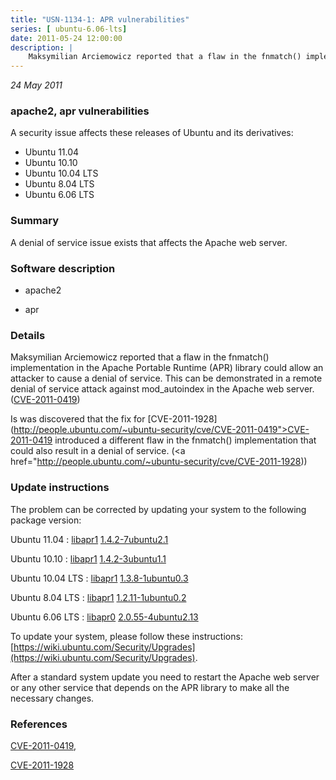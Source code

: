 ```yaml
---
title: "USN-1134-1: APR vulnerabilities"
series: [ ubuntu-6.06-lts]
date: 2011-05-24 12:00:00
description: |
    Maksymilian Arciemowicz reported that a flaw in the fnmatch() implementation in the Apache Portable Runtime (APR) library could allow an attacker to cause a denial of service. This can be demonstrated in a remote denial of service attack against mod_autoindex in the Apache web server. ([CVE-2011-0419](http://people.ubuntu.com/~ubuntu-security/cve/CVE-2011-0419))
--- 
```

 
 

*24 May 2011*

### apache2, apr vulnerabilities

A security issue affects these releases of Ubuntu and its derivatives:

* Ubuntu 11.04
* Ubuntu 10.10
* Ubuntu 10.04 LTS
* Ubuntu 8.04 LTS
* Ubuntu 6.06 LTS

### Summary

A denial of service issue exists that affects the Apache web server. 

### Software description

* apache2 

* apr 

### Details

Maksymilian Arciemowicz reported that a flaw in the fnmatch() implementation in the Apache Portable Runtime (APR) library could allow an attacker to cause a denial of service. This can be demonstrated in a remote denial of service attack against mod_autoindex in the Apache web server. ([CVE-2011-0419](http://people.ubuntu.com/~ubuntu-security/cve/CVE-2011-0419))

Is was discovered that the fix for [CVE-2011-1928](http://people.ubuntu.com/~ubuntu-security/cve/CVE-2011-0419">CVE-2011-0419</a> introduced a different flaw in the fnmatch() implementation that could also result in a denial of service. (<a href="http://people.ubuntu.com/~ubuntu-security/cve/CVE-2011-1928)) 

### Update instructions

The problem can be corrected by updating your system to the following package version:

Ubuntu 11.04
 : [libapr1](https://launchpad.net/ubuntu/+source/apr) <span> [1.4.2-7ubuntu2.1](https://launchpad.net/ubuntu/+source/apr/1.4.2-7ubuntu2.1) </span> 

Ubuntu 10.10
 : [libapr1](https://launchpad.net/ubuntu/+source/apr) <span> [1.4.2-3ubuntu1.1](https://launchpad.net/ubuntu/+source/apr/1.4.2-3ubuntu1.1) </span> 

Ubuntu 10.04 LTS
 : [libapr1](https://launchpad.net/ubuntu/+source/apr) <span> [1.3.8-1ubuntu0.3](https://launchpad.net/ubuntu/+source/apr/1.3.8-1ubuntu0.3) </span> 

Ubuntu 8.04 LTS
 : [libapr1](https://launchpad.net/ubuntu/+source/apr) <span> [1.2.11-1ubuntu0.2](https://launchpad.net/ubuntu/+source/apr/1.2.11-1ubuntu0.2) </span> 

Ubuntu 6.06 LTS
 : [libapr0](https://launchpad.net/ubuntu/+source/apache2) <span> [2.0.55-4ubuntu2.13](https://launchpad.net/ubuntu/+source/apache2/2.0.55-4ubuntu2.13) </span> 

To update your system, please follow these instructions: [https://wiki.ubuntu.com/Security/Upgrades](https://wiki.ubuntu.com/Security/Upgrades).

After a standard system update you need to restart the Apache web server or any other service that depends on the APR library to make all the necessary changes. 

### References

 
 [CVE-2011-0419](http://people.ubuntu.com/~ubuntu-security/cve/CVE-2011-0419), 

 [CVE-2011-1928](http://people.ubuntu.com/~ubuntu-security/cve/CVE-2011-1928)
 

